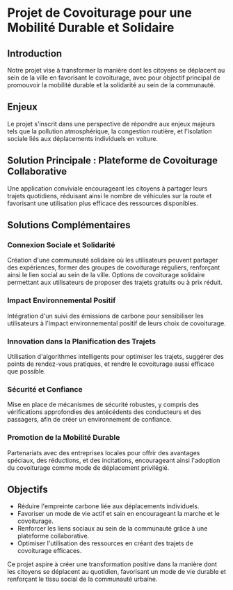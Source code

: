 # Projet de Covoiturage pour une Mobilité Durable et Solidaire

## Introduction

Notre projet vise à transformer la manière dont les citoyens se déplacent au sein de la ville en favorisant le covoiturage, avec pour objectif principal de promouvoir la mobilité durable et la solidarité au sein de la communauté.

## Enjeux

Le projet s'inscrit dans une perspective de répondre aux enjeux majeurs tels que la pollution atmosphérique, la congestion routière, et l'isolation sociale liés aux déplacements individuels en voiture.

## Solution Principale : Plateforme de Covoiturage Collaborative

Une application conviviale encourageant les citoyens à partager leurs trajets quotidiens, réduisant ainsi le nombre de véhicules sur la route et favorisant une utilisation plus efficace des ressources disponibles.

## Solutions Complémentaires

### Connexion Sociale et Solidarité

Création d'une communauté solidaire où les utilisateurs peuvent partager des expériences, former des groupes de covoiturage réguliers, renforçant ainsi le lien social au sein de la ville. Options de covoiturage solidaire permettant aux utilisateurs de proposer des trajets gratuits ou à prix réduit.

### Impact Environnemental Positif

Intégration d'un suivi des émissions de carbone pour sensibiliser les utilisateurs à l'impact environnemental positif de leurs choix de covoiturage.

### Innovation dans la Planification des Trajets

Utilisation d'algorithmes intelligents pour optimiser les trajets, suggérer des points de rendez-vous pratiques, et rendre le covoiturage aussi efficace que possible.

### Sécurité et Confiance

Mise en place de mécanismes de sécurité robustes, y compris des vérifications approfondies des antécédents des conducteurs et des passagers, afin de créer un environnement de confiance.

### Promotion de la Mobilité Durable

Partenariats avec des entreprises locales pour offrir des avantages spéciaux, des réductions, et des incitations, encourageant ainsi l'adoption du covoiturage comme mode de déplacement privilégié.

## Objectifs

- Réduire l'empreinte carbone liée aux déplacements individuels.
- Favoriser un mode de vie actif et sain en encourageant la marche et le covoiturage.
- Renforcer les liens sociaux au sein de la communauté grâce à une plateforme collaborative.
- Optimiser l'utilisation des ressources en créant des trajets de covoiturage efficaces.

Ce projet aspire à créer une transformation positive dans la manière dont les citoyens se déplacent au quotidien, favorisant un mode de vie durable et renforçant le tissu social de la communauté urbaine.
